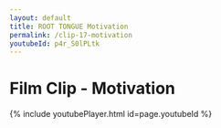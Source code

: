 ```yaml
---
layout: default
title: ROOT TONGUE Motivation
permalink: /clip-17-motivation
youtubeId: p4r_S0lPLtk
---
```

# Film Clip - Motivation

{% include youtubePlayer.html id=page.youtubeId %}
